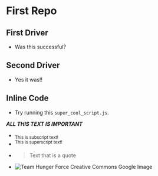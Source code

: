 # First Repo

## First Driver
- Was this successful?

## Second Driver
- Yes it was!!

## Inline Code
- Try running this `super_cool_script.js`.

***ALL THIS TEXT IS IMPORTANT***
- <sub>This is subscript text!
- <sup>This is superscript text!
- >Text that is a quote
- ![Team Hunger Force Creative Commons Google Image](https://upload.wikimedia.org/wikipedia/en/3/38/Aqua_Something_You_Know_Whatever.png)